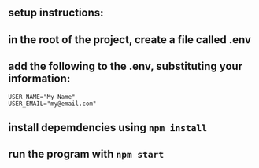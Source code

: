 ## setup instructions:

## in the root of the project, create a file called .env

## add the following to the .env, substituting your information:

    USER_NAME="My Name"
    USER_EMAIL="my@email.com"

## install depemdencies using ```npm install```

## run the program with ```npm start```